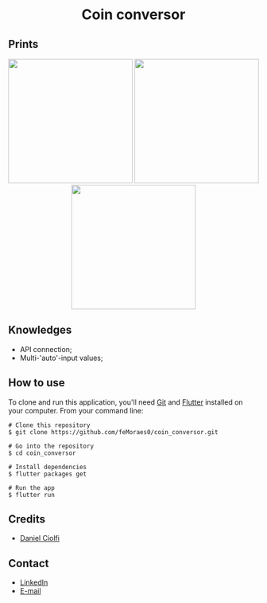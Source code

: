 <h1 align="center">Coin conversor</h1>

## Prints
<p align="center">
  <img width="250" src="https://i.pinimg.com/originals/56/90/2d/56902d3a00ad6a0246a2458c33692d5b.png"/>
  <img width="250" src="https://i.pinimg.com/originals/e6/c5/13/e6c5134a5d4e81e48bc8a3585cdfe576.png"/>
  <img width="250" src="https://i.pinimg.com/originals/24/08/12/240812861d56ca76b254da833f25bc95.png"/>
</p>

## Knowledges
 - API connection;
 - Multi-'auto'-input values;

## How to use

To clone and run this application, you'll need [Git](https://git-scm.com/downloads) and [Flutter](https://flutter.dev/docs/get-started/install) installed on your computer. From your command line:

```
# Clone this repository
$ git clone https://github.com/feMoraes0/coin_conversor.git

# Go into the repository
$ cd coin_conversor

# Install dependencies
$ flutter packages get

# Run the app
$ flutter run
```

## Credits
  - <a target="_blank" href="https://www.udemy.com/course/curso-completo-flutter-app-android-ios/">Daniel Ciolfi</a>

## Contact
  - <a target="_blank" href="https://www.linkedin.com/in/fernando-moraes-48a26916a/">LinkedIn</a>
  - <a target="_blank" href="mailto:fernandomoraes.lopes@gmail.com">E-mail</a>
